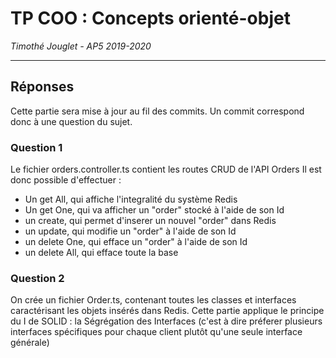 # TP COO : Concepts orienté-objet
*Timothé Jouglet - AP5 2019-2020*

---

## Réponses 

Cette partie sera mise à jour au fil des commits. Un commit correspond donc à une question du sujet.    

### Question 1

Le fichier orders.controller.ts contient les routes CRUD de l'API Orders
Il est donc possible d'effectuer :      
- Un get All, qui affiche l'integralité du système Redis
- Un get One, qui va afficher un "order" stocké à l'aide de son Id
- un create, qui permet d'inserer un nouvel "order" dans Redis
- un update, qui modifie un "order" à l'aide de son Id
- un delete One, qui efface un "order" à l'aide de son Id
- un delete All, qui efface toute la base

### Question 2

On crée un fichier Order.ts, contenant toutes les classes et interfaces caractérisant les objets insérés dans Redis.
Cette partie applique le principe du I de SOLID : la Ségrégation des Interfaces (c'est à dire préferer plusieurs interfaces spécifiques pour chaque client plutôt qu'une seule interface générale)
